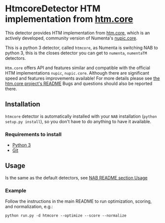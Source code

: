 # HtmcoreDetector HTM implementation from [htm.core](https://github.com/htm-community/htm.core/)

This detector provides HTM implementation from [htm.core](https://github.com/htm-community/htm.core/),
which is an actively developed, community version of Numenta's [nupic.core](https://github.com/numenta/nupic.core). 

This is a python 3 detector, called `htmcore`, as Numenta is switching NAB to python 3, this is the closes detector you can get to 
`numenta`, `numentaTM` detectors. 

`Htm.core` offers API and features similar and compatible with the official HTM implementations `nupic`, `nupic.core`. Although there
are significant speed and features improvements available! For more details please see [the htm.core project's README](https://github.com/htm-community/htm.core/blob/master/README.md)
Bugs and questions should also be reported there. 

## Installation

`htmcore` detector is automatically installed with your `NAB` installation (`python setup.py install`),
so you don't have to do anything to have it available. 

### Requirements to install

- [Python 3](https://www.python.org/download/)
- [Git](https://git-scm.com/downloads)


## Usage

Is the same as the default detectors, see [NAB README section Usage](https://github.com/htm-community/NAB/blob/master/README.md#usage)

### Example
Follow the instructions in the main README to run optimization, scoring, and normalization, e.g.:

`python run.py -d htmcore --optimize --score --normalize`


